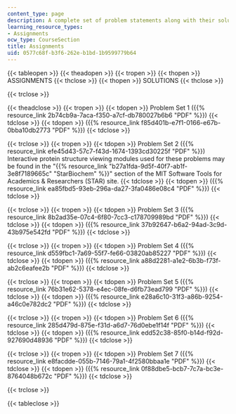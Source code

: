 ```yaml
---
content_type: page
description: A complete set of problem statements along with their solutions.
learning_resource_types:
- Assignments
ocw_type: CourseSection
title: Assignments
uid: 0577c68f-b3f6-262e-b1bd-1b9599779b64
---
```


{{< tableopen >}}
{{< theadopen >}}
{{< tropen >}}
{{< thopen >}}
ASSIGNMENTS
{{< thclose >}}
{{< thopen >}}
SOLUTIONS
{{< thclose >}}

{{< trclose >}}

{{< theadclose >}}
{{< tropen >}}
{{< tdopen >}}
Problem Set 1 ({{% resource_link 2b74cb9a-7aca-f350-a7cf-db780027b6b6 "PDF" %}})
{{< tdclose >}}
{{< tdopen >}}
({{% resource_link f85d401b-e7f1-0166-e67b-0bba10db2773 "PDF" %}})
{{< tdclose >}}

{{< trclose >}}
{{< tropen >}}
{{< tdopen >}}
Problem Set 2 ({{% resource_link efe45d43-57c7-f43d-1674-1393cd30225f "PDF" %}}) Interactive protein structure viewing modules used for these problems may be found in the "{{% resource_link "b27a1fda-9d5f-40f7-ab1f-3e8f7189665c" "StarBiochem" %}}" section of the MIT Software Tools for Academics & Researchers (STAR) site.
{{< tdclose >}}
{{< tdopen >}}
({{% resource_link ea85fbd5-93eb-296a-da27-3fa0486e08c4 "PDF" %}})
{{< tdclose >}}

{{< trclose >}}
{{< tropen >}}
{{< tdopen >}}
Problem Set 3 ({{% resource_link 8b2ad35e-07c4-6f80-7cc3-c178709989bd "PDF" %}})
{{< tdclose >}}
{{< tdopen >}}
({{% resource_link 37b92647-b6a2-94ad-3c9d-43b975e542fd "PDF" %}})
{{< tdclose >}}

{{< trclose >}}
{{< tropen >}}
{{< tdopen >}}
Problem Set 4 ({{% resource_link d559fbc1-7a69-55f7-fe66-03820ab85227 "PDF" %}})
{{< tdclose >}}
{{< tdopen >}}
({{% resource_link a88d2281-a1e2-6b3b-f73f-ab2c6eafee2b "PDF" %}})
{{< tdclose >}}

{{< trclose >}}
{{< tropen >}}
{{< tdopen >}}
Problem Set 5 ({{% resource_link 76b31e62-5378-e4ec-08fe-d6fb73ead799 "PDF" %}})
{{< tdclose >}}
{{< tdopen >}}
({{% resource_link e28a6c10-31f3-a86b-9254-a46c0e782dc2 "PDF" %}})
{{< tdclose >}}

{{< trclose >}}
{{< tropen >}}
{{< tdopen >}}
Problem Set 6 ({{% resource_link 285d479d-875e-f31d-a6d7-76d0ebe1f14f "PDF" %}})
{{< tdclose >}}
{{< tdopen >}}
({{% resource_link edd52c38-85f0-b14d-f92d-927690d48936 "PDF" %}})
{{< tdclose >}}

{{< trclose >}}
{{< tropen >}}
{{< tdopen >}}
Problem Set 7 ({{% resource_link e8facdde-055b-7146-79a1-4f2580bbaa1e "PDF" %}})
{{< tdclose >}}
{{< tdopen >}}
({{% resource_link 0f88dbe5-bcb7-7c7a-bc3e-8764048b672c "PDF" %}})
{{< tdclose >}}

{{< trclose >}}

{{< tableclose >}}